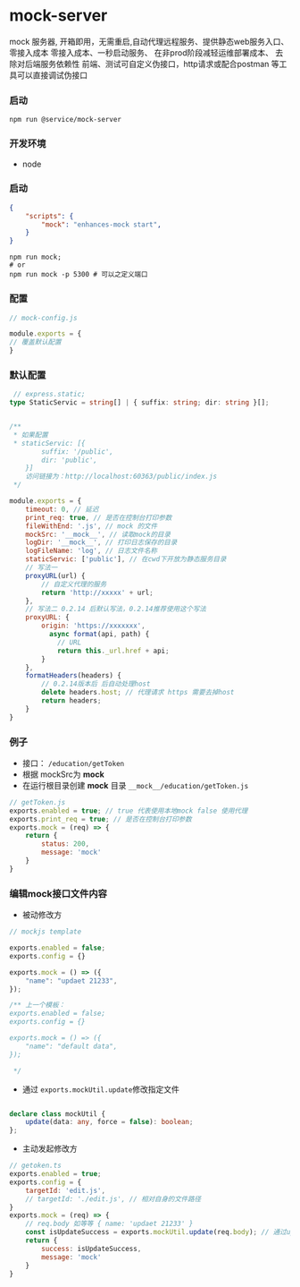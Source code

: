 # mock-server
mock 服务器, 开箱即用，无需重启,自动代理远程服务、提供静态web服务入口、零接入成本
零接入成本、一秒启动服务、
在非prod阶段减轻运维部署成本、
去除对后端服务依赖性
前端、测试可自定义伪接口，http请求或配合postman 等工具可以直接调试伪接口

### 启动
```shell
npm run @service/mock-server
```
### 开发环境
-  node

### 启动
```json
{
    "scripts": {
        "mock": "enhances-mock start",
    }
}
```
```shell
npm run mock;
# or
npm run mock -p 5300 # 可以之定义端口
```

### 配置

```js
// mock-config.js

module.exports = {
// 覆盖默认配置
}

```

### 默认配置
```ts
 // express.static;
type StaticServic = string[] | { suffix: string; dir: string }[];
```
```js

/**
 * 如果配置
 * staticServic: [{
        suffix: '/public',
        dir: 'public',
    }]
    访问链接为：http://localhost:60363/public/index.js
 */

module.exports = {
    timeout: 0, // 延迟
    print_req: true, // 是否在控制台打印参数
    fileWithEnd: '.js', // mock 的文件
    mockSrc: '__mock__', // 读取mock的目录
    logDir: '__mock__', // 打印日志保存的目录
    logFileName: 'log', // 日志文件名称
    staticServic: ['public'], // 在cwd下开放为静态服务目录
    // 写法一
    proxyURL(url) {
        // 自定义代理的服务
        return 'http://xxxxx' + url;
    },
    // 写法二 0.2.14 后默认写法，0.2.14推荐使用这个写法
    proxyURL: {
        origin: 'https://xxxxxxx',
          async format(api, path) {
            // URL 
            return this._url.href + api;
        }
    },
    formatHeaders(headers) {
        // 0.2.14版本后 后自动处理host
        delete headers.host; // 代理请求 https 需要去掉host
        return headers;
    }
}
```

### 例子
- 接口： `/education/getToken`
- 根据 mockSrc为 __mock__
- 在运行根目录创建 __mock__ 目录 `__mock__/education/getToken.js`
```js
// getToken.js
exports.enabled = true; // true 代表使用本地mock false 使用代理
exports.print_req = true; // 是否在控制台打印参数
exports.mock = (req) => {
    return {
        status: 200,
        message: 'mock'
    }
}
```

### 编辑mock接口文件内容

- 被动修改方
```js
// mockjs template

exports.enabled = false;
exports.config = {}

exports.mock = () => ({
    "name": "updaet 21233",
}); 

/** 上一个模板：
exports.enabled = false;
exports.config = {}

exports.mock = () => ({
    "name": "default data",
}); 

 */
```

- 通过 `exports.mockUtil.update`修改指定文件
```ts

declare class mockUtil {
    update(data: any, force = false): boolean;
};
```

- 主动发起修改方
```js
// getoken.ts
exports.enabled = true;
exports.config = {
    targetId: 'edit.js', 
    // targetId: './edit.js', // 相对自身的文件路径
}
exports.mock = (req) => {
    // req.body 如等等 { name: 'updaet 21233' }
    const isUpdateSuccess = exports.mockUtil.update(req.body); // 通过update 函数修改改文件名称为{targetId 的mock函数中内容}
    return {
        success: isUpdateSuccess,
        message: 'mock'
    }
}
```